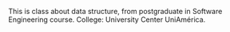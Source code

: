 This is class about data structure, from postgraduate in Software Engineering course.
College: University Center UniAmérica.

